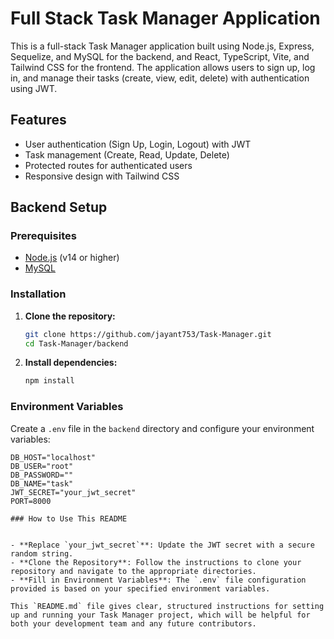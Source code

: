 # Full Stack Task Manager Application

This is a full-stack Task Manager application built using Node.js, Express, Sequelize, and MySQL for the backend, and React, TypeScript, Vite, and Tailwind CSS for the frontend. The application allows users to sign up, log in, and manage their tasks (create, view, edit, delete) with authentication using JWT.

## Features

- User authentication (Sign Up, Login, Logout) with JWT
- Task management (Create, Read, Update, Delete)
- Protected routes for authenticated users
- Responsive design with Tailwind CSS

## Backend Setup

### Prerequisites

- [Node.js](https://nodejs.org/) (v14 or higher)
- [MySQL](https://www.mysql.com/)

### Installation

1. **Clone the repository:**

    ```bash
    git clone https://github.com/jayant753/Task-Manager.git
    cd Task-Manager/backend
    ```

2. **Install dependencies:**

    ```bash
    npm install
    ```

### Environment Variables

Create a `.env` file in the `backend` directory and configure your environment variables:

```env
DB_HOST="localhost"
DB_USER="root"
DB_PASSWORD=""
DB_NAME="task"
JWT_SECRET="your_jwt_secret"
PORT=8000

### How to Use This README


- **Replace `your_jwt_secret`**: Update the JWT secret with a secure random string.
- **Clone the Repository**: Follow the instructions to clone your repository and navigate to the appropriate directories.
- **Fill in Environment Variables**: The `.env` file configuration provided is based on your specified environment variables.

This `README.md` file gives clear, structured instructions for setting up and running your Task Manager project, which will be helpful for both your development team and any future contributors.



